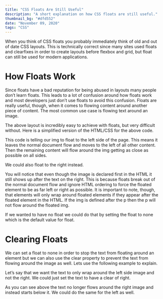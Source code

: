 ```yaml
---
title: "CSS Floats Are Still Useful"
description: "A short explanation on how CSS floats are still useful."
thumbnail_bg: "#dfd552"
date: "November 09, 2020"
tags: "CSS"
---
```


When you think of CSS floats you probably immediately think of old and out of date CSS layouts. This is technically correct since many sites used floats and clearfixes in order to create layouts before flexbox and grid, but float can still be used for modern applications.

# How Floats Work
Since floats have a bad reputation for being abused in layouts many people don’t learn floats. This leads to a lot of confusion around how floats work and most developers just don’t use floats to avoid this confusion. Floats are really useful, though, when it comes to flowing content around another piece of content. The most common use case is flowing text around an image.

The above layout is incredibly easy to achieve with floats, but very difficult without. Here is a simplified version of the HTML/CSS for the above code.

This code is telling our img to float to the left side of the page. This means it leaves the normal document flow and moves to the left of all other content. Then the remaining content will flow around the img getting as close as possible on all sides.

We could also float to the right instead.

You will notice that even though the image is declared first in the HTML it still shows up after the text on the right. This is because floats break out of the normal document flow and ignore HTML ordering to force the floated element to be as far left or right as possible. It is important to note, though, that elements will only wrap around floated elements if they appear after the floated element in the HTML. If the img is defined after the p then the p will not flow around the floated img.

If we wanted to have no float we could do that by setting the float to none which is the default value for float.

# Clearing Floats
We can set a float to none in order to stop the text from floating around an element but we can also use the clear property to prevent the text from flowing around the image as well. Lets use the following example to explain.

Let’s say that we want the text to only wrap around the left side image and not the right. We could just set the text to have a clear of right.

As you can see above the text no longer flows around the right image and instead starts below it. We could do the same for the left as well.
